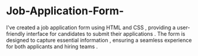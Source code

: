 # Job-Application-Form-
I've created a job application form using HTML and CSS , providing a user-friendly interface for candidates to submit their applications . The form is designed to capture essential information , ensuring a seamless experience for both applicants and hiring teams . 
